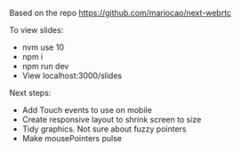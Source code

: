 Based on the repo https://github.com/mariocao/next-webrtc

To view slides:
- nvm use 10
- npm i
- npm run dev
- View localhost:3000/slides

Next steps:

- Add Touch events to use on mobile
- Create responsive layout to shrink screen to size
- Tidy graphics. Not sure about fuzzy pointers
- Make mousePointers pulse
